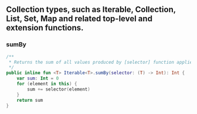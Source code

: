 ## Collection types, such as Iterable, Collection, List, Set, Map and related top-level and extension functions.
### sumBy
```kotlin
/**
 * Returns the sum of all values produced by [selector] function applied to each element in the collection.
 */
public inline fun <T> Iterable<T>.sumBy(selector: (T) -> Int): Int {
    var sum: Int = 0
    for (element in this) {
        sum += selector(element)
    }
    return sum
}
```

